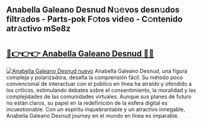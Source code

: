 ## Anabella Galeano Desnud N𝚞𝚎vos desn𝚞dos filtr𝚊dos - Parts-pok F𝚘tos vid𝚎o - C𝚘ntenido atr𝚊ctivo mSe8z

# <h2><a href="http://mb8mir.tromn.icu/?c=Anabella+Galeano+Desnud">🔗👉👉👉 Anabella Galeano Desnud 🔗🔗</a></h2>

[![Anabella Galeano Desnud nuevo](https://i.imgur.com/pEAQMta.gif)](http://mb8mir.tromn.icu/?c=Anabella+Galeano+Desnud)
Anabella Galeano Desnud, una figura compleja y polarizadora, desafía la comprensión fácil. Su método poco convencional de interactuar con el público en línea ha atraído y ofendido a los críticos, estimulando debates sobre el consentimiento, la moralidad y las complejidades de las comunidades virtuales. Aunque sus planes de futuro no están claros, su papel en la redefinición de la esfera digital es incuestionable. Con un espíritu inquebrantable y un atractivo innegable, Anabella Galeano Desnud journey en el mundo en línea es imparable.
